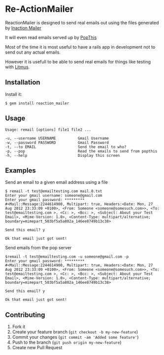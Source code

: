 # Re-ActionMailer

ReactionMailer is designed to send real emails out using the files
generated by [Inaction Mailer](https://github.com/cwninja/inaction_mailer/)

It will even read emails served up by [PopThis](https://github.com/cwninja/popthis)

Most of the time it is most useful to have a rails app in development
not to send out any actual emails.

However it is usefull to be able to send real emails for things like
testing with [Litmus](http://litmus.com/).

## Installation

Install it:

    $ gem install reaction_mailer

## Usage

    Usage: remail [options] file1 file2 ...

    -u, --username USERNAME          Gmail Username
    -w, --password PASSWORD          Gmail Password
    -t, --to EMAIL                   Send the email to who?
    -p, --pop                        Read the emails to send from popthis
    -h, --help                       Display this screen

## Examples

Send an email to a given email address using a file

    $ remail -t test@emailtesting.com mail.0.txt
    Enter your gmail username: someone@gmail.com
    Enter your gmail password: *********
    #<Mail::Message:2244614900, Multipart: true, Headers:<Date: Mon, 27 Aug 2012 23:33:09 +0100>, <From: Someone <someone@somesuch.com>>, <To: test@emailtesting.com >, <Cc: >, <Bcc: >, <Subject: About your Test Email>, <Mime-Version: 1.0>, <Content-Type: multipart/alternative; boundary=mimepart_503bf5a5a802a_146ee8749b13c38>
 
    Send this email? y

    Ok that email just got sent! 

Send emails from the pop server

    $remail -t test@emailtesting.com -u someone@gmail.com -p
    Enter your gmail password: *********
    #<Mail::Message:2244614900, Multipart: true, Headers:<Date: Mon, 27 Aug 2012 23:33:09 +0100>, <From: Someone <someone@somesuch.com>>, <To: test@emailtesting.com >, <Cc: >, <Bcc: >, <Subject: About your Test Email>, <Mime-Version: 1.0>, <Content-Type: multipart/alternative; boundary=mimepart_503bf5a5a802a_146ee8749b13c38>

    Send this email? y

    Ok that email just got sent! 

## Contributing

1. Fork it
2. Create your feature branch (`git checkout -b my-new-feature`)
3. Commit your changes (`git commit -am 'Added some feature'`)
4. Push to the branch (`git push origin my-new-feature`)
5. Create new Pull Request

